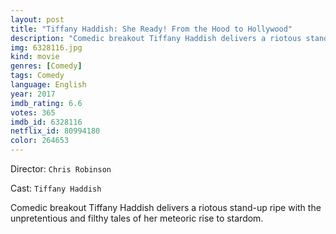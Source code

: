 ```yaml
---
layout: post
title: "Tiffany Haddish: She Ready! From the Hood to Hollywood"
description: "Comedic breakout Tiffany Haddish delivers a riotous stand-up ripe with the unpretentious and filthy tales of her meteoric rise to stardom..."
img: 6328116.jpg
kind: movie
genres: [Comedy]
tags: Comedy 
language: English
year: 2017
imdb_rating: 6.6
votes: 365
imdb_id: 6328116
netflix_id: 80994180
color: 264653
---
```

Director: `Chris Robinson`  

Cast: `Tiffany Haddish` 

Comedic breakout Tiffany Haddish delivers a riotous stand-up ripe with the unpretentious and filthy tales of her meteoric rise to stardom.